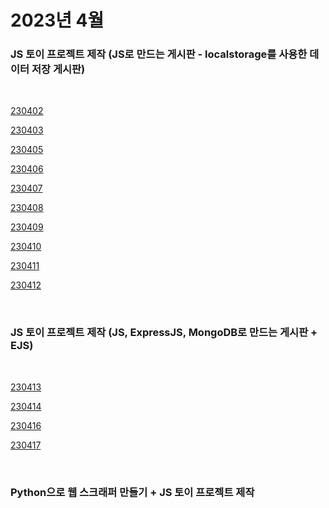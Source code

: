 # 2023년 4월

### JS 토이 프로젝트 제작 (JS로 만드는 게시판 - localstorage를 사용한 데이터 저장 게시판)

<br />

[230402](/DateLink/2023-04/230402.md)

[230403](/DateLink/2023-04/230403.md)

[230405](/DateLink/2023-04/230405.md)

[230406](/DateLink/2023-04/230406.md)

[230407](/DateLink/2023-04/230407.md)

[230408](/DateLink/2023-04/230408.md)

[230409](/DateLink/2023-04/230409.md)

[230410](/DateLink/2023-04/230410.md)

[230411](/DateLink/2023-04/230411.md)

[230412](/DateLink/2023-04/230412.md)

<br />

### JS 토이 프로젝트 제작 (JS, ExpressJS, MongoDB로 만드는 게시판 + EJS)

<br />

[230413](/DateLink/2023-04/230413.md)

[230414](/DateLink/2023-04/230414.md)

[230416](/DateLink/2023-04/230416.md)

[230417](/DateLink/2023-04/230417.md)

<br />

### Python으로 웹 스크래퍼 만들기 + JS 토이 프로젝트 제작

<br />

